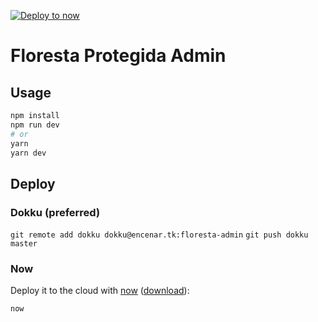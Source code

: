 [![Deploy to now](https://deploy.now.sh/static/button.svg)](https://deploy.now.sh/?repo=https://github.com/zeit/next.js/tree/master/examples/with-apollo)
# Floresta Protegida Admin

## Usage 

```bash
npm install
npm run dev
# or
yarn
yarn dev
```

## Deploy

### Dokku (preferred)

`git remote add dokku dokku@encenar.tk:floresta-admin`
`git push dokku master`


### Now

Deploy it to the cloud with [now](https://zeit.co/now) ([download](https://zeit.co/download)):

```bash
now
```
